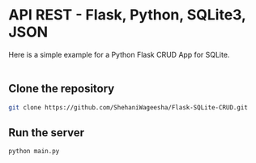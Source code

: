 # API REST - Flask, Python, SQLite3, JSON
Here is a simple example for a Python Flask CRUD App for SQLite.
<br/><br/>

## Clone the repository
```sh
git clone https://github.com/ShehaniWageesha/Flask-SQLite-CRUD.git
```

## Run the server
```sh
python main.py
```
